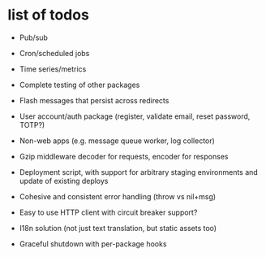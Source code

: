 # list of todos

* Pub/sub
* Cron/scheduled jobs
* Time series/metrics
* Complete testing of other packages

* Flash messages that persist across redirects
* User account/auth package (register, validate email, reset password, TOTP?)
* Non-web apps (e.g. message queue worker, log collector)
* Gzip middleware decoder for requests, encoder for responses

* Deployment script, with support for arbitrary staging environments and update of existing deploys
* Cohesive and consistent error handling (throw vs nil+msg)
* Easy to use HTTP client with circuit breaker support?
* I18n solution (not just text translation, but static assets too)
* Graceful shutdown with per-package hooks
